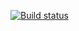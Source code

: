 [![Build status](https://ci.appveyor.com/api/projects/status/astv85ti2i7t76nm?svg=true)](https://ci.appveyor.com/project/gas1995/postman-echo)
